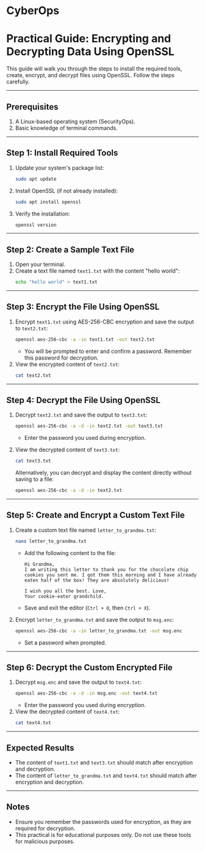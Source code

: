 # CyberOps

# Practical Guide: Encrypting and Decrypting Data Using OpenSSL

This guide will walk you through the steps to install the required tools, create, encrypt, and decrypt files using OpenSSL. Follow the steps carefully.

---

## Prerequisites
1. A Linux-based operating system (SecurityOps).
2. Basic knowledge of terminal commands.

---

## Step 1: Install Required Tools
1. Update your system's package list:
   ```bash
   sudo apt update
   ```
2. Install OpenSSL (if not already installed):
   ```bash
   sudo apt install openssl
   ```
3. Verify the installation:
   ```bash
   openssl version
   ```

---

## Step 2: Create a Sample Text File
1. Open your terminal.
2. Create a text file named `text1.txt` with the content "hello world":
   ```bash
   echo "hello world" > text1.txt
   ```

---

## Step 3: Encrypt the File Using OpenSSL
1. Encrypt `text1.txt` using AES-256-CBC encryption and save the output to `text2.txt`:
   ```bash
   openssl aes-256-cbc -a -in text1.txt -out text2.txt
   ```
   - You will be prompted to enter and confirm a password. Remember this password for decryption.
2. View the encrypted content of `text2.txt`:
   ```bash
   cat text2.txt
   ```

---

## Step 4: Decrypt the File Using OpenSSL
1. Decrypt `text2.txt` and save the output to `text3.txt`:
   ```bash
   openssl aes-256-cbc -a -d -in text2.txt -out text3.txt
   ```
   - Enter the password you used during encryption.
2. View the decrypted content of `text3.txt`:
   ```bash
   cat text3.txt
   ```

   Alternatively, you can decrypt and display the content directly without saving to a file:
   ```bash
   openssl aes-256-cbc -a -d -in text2.txt
   ```

---

## Step 5: Create and Encrypt a Custom Text File
1. Create a custom text file named `letter_to_grandma.txt`:
   ```bash
   nano letter_to_grandma.txt
   ```
   - Add the following content to the file:
     ```
     Hi Grandma,
     I am writing this letter to thank you for the chocolate chip cookies you sent me. I got them this morning and I have already eaten half of the box! They are absolutely delicious!

     I wish you all the best. Love,
     Your cookie-eater grandchild.
     ```
   - Save and exit the editor (`Ctrl + O`, then `Ctrl + X`).

2. Encrypt `letter_to_grandma.txt` and save the output to `msg.enc`:
   ```bash
   openssl aes-256-cbc -a -in letter_to_grandma.txt -out msg.enc
   ```
   - Set a password when prompted.

---

## Step 6: Decrypt the Custom Encrypted File
1. Decrypt `msg.enc` and save the output to `text4.txt`:
   ```bash
   openssl aes-256-cbc -a -d -in msg.enc -out text4.txt
   ```
   - Enter the password you used during encryption.
2. View the decrypted content of `text4.txt`:
   ```bash
   cat text4.txt
   ```

---

## Expected Results
- The content of `text1.txt` and `text3.txt` should match after encryption and decryption.
- The content of `letter_to_grandma.txt` and `text4.txt` should match after encryption and decryption.

---

## Notes
- Ensure you remember the passwords used for encryption, as they are required for decryption.
- This practical is for educational purposes only. Do not use these tools for malicious purposes.

